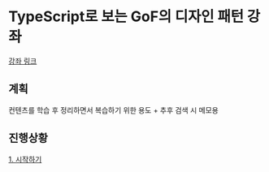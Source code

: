 # TypeScript로 보는 GoF의 디자인 패턴 강좌

[강좌 링크](https://www.youtube.com/playlist?list=PLe6NQuuFBu7H3sFnErshsfgNPE9dOZZrx)

## 계획

컨텐츠를 학습 후 정리하면서 복습하기 위한 용도 + 추후 검색 시 메모용

## 진행상황

[1. 시작하기](./docs/시작하기.md)